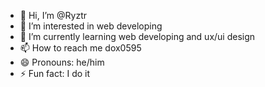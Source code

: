 - 👋 Hi, I’m @Ryztr
- 👀 I’m interested in web developing
- 🌱 I’m currently learning web developing and ux/ui design
- 📫 How to reach me dox0595
- 😄 Pronouns: he/him  
- ⚡ Fun fact: I do it

<!---
Ryztr/Ryztr is a ✨ special ✨ repository because its `README.md` (this file) appears on your GitHub profile.
You can click the Preview link to take a look at your changes.
--->
